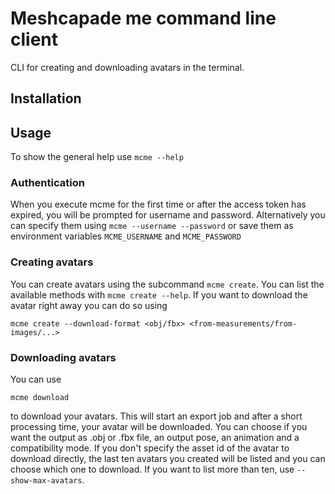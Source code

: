 # Meshcapade me command line client

CLI for creating and downloading avatars in the terminal.

## Installation

## Usage

To show the general help use `mcme --help`

### Authentication
When you execute mcme for the first time or after the access token has expired, you will be prompted for username and password. Alternatively you can specify them using `mcme --username --password` or save them as environment variables `MCME_USERNAME` and `MCME_PASSWORD`

### Creating avatars

You can create avatars using the subcommand `mcme create`. You can list the available methods with `mcme create --help`. If you want to download the avatar right away you can do so using 
```
mcme create --download-format <obj/fbx> <from-measurements/from-images/...>
```

### Downloading avatars

You can use
```
mcme download
```
to download your avatars. This will start an export job and after a short processing time, your avatar will be downloaded. You can choose if you want the output as .obj or .fbx file, an output pose, an animation and a compatibility mode. If you don't specify the asset id  of the avatar to download directly, the last ten avatars you created will be listed and you can choose which one to download. If you want to list more than ten, use `--show-max-avatars`.
